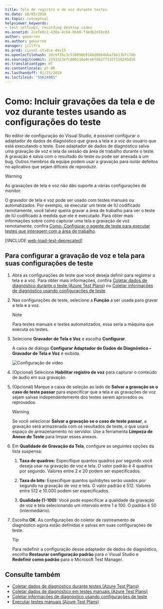 ```yaml
---
title: Tela de registro e de voz durante testes
ms.date: 10/03/2016
ms.topic: conceptual
helpviewer_keywords:
- test settings, recording desktop video
ms.assetid: 2cefe8c2-430a-4cb4-bbe0-f3edb2e5bc03
author: gewarren
ms.author: gewarren
manager: jillfra
ms.prod: visual-studio-dev15
ms.openlocfilehash: 3dc5f35c3c530098b9186d0bb4bba7bb13bfc7db
ms.sourcegitcommit: 2193323efc608118e0ce6f6b2ff532f158245d56
ms.translationtype: HT
ms.contentlocale: pt-BR
ms.lasthandoff: 01/25/2019
ms.locfileid: "55024065"
---
```

# <a name="how-to-include-recordings-of-the-screen-and-voice-during-tests-using-test-settings"></a>Como: Incluir gravações da tela e de voz durante testes usando as configurações do teste

No editor de configuração do Visual Studio, é possível configurar o adaptador de dados de diagnóstico que grava a tela e a voz do usuário que está executando o teste. Esse adaptador de dados de diagnóstico salva uma gravação de voz e tela da sessão da área de trabalho durante o teste. A gravação é salva com o resultado do teste ou pode ser anexada a um bug. Outros membros da equipe podem usar a gravação para isolar defeitos no aplicativo que sejam difíceis de reproduzir.

> [!WARNING]
> As gravações de tela e voz não dão suporte a várias configurações de monitor.

O gravador de tela e voz pode ser usado com testes manuais ou automatizados. Por exemplo, se executar um teste de IU codificado remotamente, você talvez queira gravar a área de trabalho para ver o teste de IU codificado à medida que ele é executado. Para obter mais informações sobre como capturar uma tela e gravação de voz remotamente, confira [Como: Configurar o agente de teste para executar testes que interagem com a área de trabalho](../test/how-to-set-up-your-test-agent-to-run-tests-that-interact-with-the-desktop.md).

[!INCLUDE [web-load-test-deprecated](includes/web-load-test-deprecated.md)]

## <a name="to-configure-screen-and-voice-recording-for-your-test-settings"></a>Para configurar a gravação de voz e tela para suas configurações de teste

1.  Abra as configurações de teste que você deseja definir para registrar a tela e a voz. Para obter mais informações, confira [Coletar dados de diagnóstico durante o teste (Azure Test Plans)](/azure/devops/test/collect-diagnostic-data?view=vsts) ou [Coletar informações de diagnóstico usando configurações de teste](../test/collect-diagnostic-information-using-test-settings.md).

2.  Nas configurações de teste, selecione a **Função** a ser usada para gravar a tela e a voz.

    > [!NOTE]
    > Para testes manuais e testes automatizados, essa seria a máquina que executa os testes.

3.  Selecione **Gravador de Tela e Voz** e escolha **Configurar**.

     A caixa de diálogo **Configurar Adaptador de Dados de Diagnóstico – Gravador de Tela e Voz** é exibida.

     ![Configuração de vídeo](../test/media/testsettingvideoconfiggdr.png)

4.  (Opcional) Selecione **Habilitar registro de voz** para capturar o conteúdo de áudio em sua gravação.

5.  (Opcional) Marque a caixa de seleção ao lado de **Salvar a gravação se o caso de teste passar** para especificar que a tela e as gravações de voz sejam salvas independentemente dos testes serem aprovados ou reprovados.

    > [!WARNING]
    > Se você selecionar **Salvar a gravação se o caso de teste passar**, a gravação será armazenada com os resultados de teste, o que usará espaço de armazenamento no servidor. Use a ferramenta **Limpeza de Anexo de Teste** para limpar esses anexos.

6.  Em **Qualidade de Gravação da Tela**, configure as seguintes opções da lista suspensa:

    1.  **Taxa de quadros:** Especifique quantos quadros por segundo você deseja usar na gravação de voz e tela. O valor padrão é 4 quadros por segundo. Valores entre 2 e 20 podem ser especificados.

    2.  **Taxa de bits:** Especifique quantos quilobytes serão usados por segundo na gravação de voz e tela. O valor padrão é 512. Valores entre 512 e 10.000 podem ser especificados.

    3.  **Qualidade (1-100):** Você pode especificar a qualidade da gravação de voz e tela selecionando um intervalo entre 1 e 100. O padrão é 50 (intermediário).

7.  Escolha **OK**. As configurações do coletor de rastreamento de diagnóstico agora estão definidas e salvas em suas configurações de teste.

    > [!TIP]
    > Para redefinir a configuração desse adaptador de dados de diagnóstico, escolha **Restaurar configuração padrão** para o Visual Studio e **Redefinir como padrão** para o Microsoft Test Manager.

## <a name="see-also"></a>Consulte também

- [Coletar dados de diagnóstico durante testes (Azure Test Plans)](/azure/devops/test/collect-diagnostic-data?view=vsts)
- [Coletar dados de diagnóstico em testes manuais (Azure Test Plans)](/azure/devops/test/mtm/collect-more-diagnostic-data-in-manual-tests?view=vsts)
- [Coletar informações de diagnóstico usando configurações de teste](../test/collect-diagnostic-information-using-test-settings.md)
- [Executar testes manuais (Azure Test Plans)](/azure/devops/test/run-manual-tests?view=vsts)